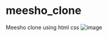 # meesho_clone
Meesho clone using html css
![image](https://github.com/VenkataSuryaKamal/meesho_clone/assets/129048183/3f96b617-e1ea-4443-993e-0774832389d9)
